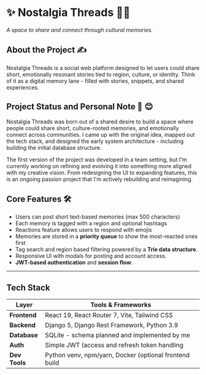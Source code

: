 # ✨ Nostalgia Threads 🧵🤎  
*A space to share and connect through cultural memories.*


## About the Project ✍️ 
Nostalgia Threads is a social web platform designed to let users could share short, emotionally resonant stories tied to region, culture, or identity. Think of it as a digital memory lane - filled with stories, snippets, and shared experiences.


## Project Status and Personal Note 📝 😊 
Nostalgia Threads was born out of a shared desire to build a space where people could share short, culture-rooted memories, and emotionally connect across communities. 
I came up with the original idea, mapped out the tech stack, and designed the early system architecture - including building the initial database structure.

The first version of the project was developed in a team setting, but I'm currently working on refining and evolving it into something more aligned with my creative vision. From redesigning the UI to expanding features, this is an ongoing passion project that I'm actively rebuilding and reimagining. <insert thought emoji here>


## Core Features 🛠️ 

- Users can post short text-based memories (max 500 characters)
- Each memory is tagged with a region and optional hashtags
- Reactions feature allows users to respond with emojis
- Memories are stored in a **priority queue** to show the most-reacted ones first
- Tag search and region based filtering powered by a **Trie data structure**.
- Responsive UI with modals for posting and account access.
- **JWT-based authentication** and **session flow**.

---

## Tech Stack 

| **Layer**     | **Tools & Frameworks**                                   |
|---------------|----------------------------------------------------------|
| **Frontend**  | React 19, React Router 7, Vite, Tailwind CSS             |
| **Backend**   | Django 5, Django Rest Framework, Python 3.9              |
| **Database**  | SQLite - schema planned and implemented by me            |
| **Auth**      | Simple JWT (access and refresh token handling            |
| **Dev Tools** | Python venv, npm/yarn, Docker (optional frontend build   |
